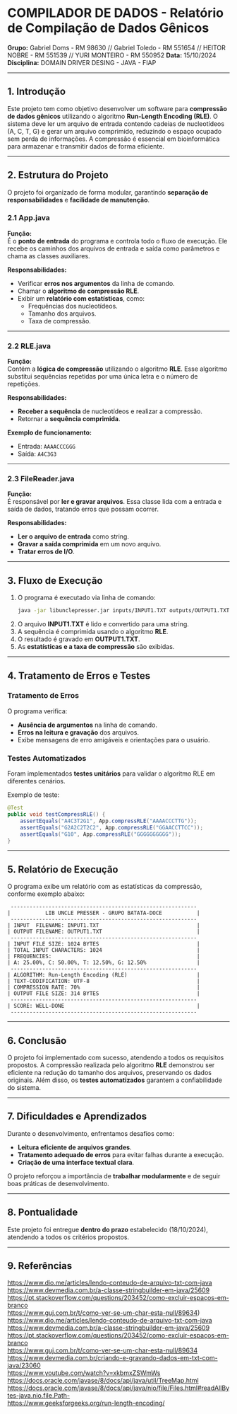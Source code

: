 # **COMPILADOR DE DADOS - Relatório de Compilação de Dados Gênicos**

**Grupo:** Gabriel Doms - RM 98630 // Gabriel Toledo - RM 551654 // HEITOR NOBRE - RM 551539 // YURI MONTEIRO - RM 550952 
**Data:** 15/10/2024  
**Disciplina:** DOMAIN DRIVER DESING - JAVA - FIAP

---

## **1. Introdução**

Este projeto tem como objetivo desenvolver um software para **compressão de dados gênicos** utilizando o algoritmo **Run-Length Encoding (RLE)**. O sistema deve ler um arquivo de entrada contendo cadeias de nucleotídeos (A, C, T, G) e gerar um arquivo comprimido, reduzindo o espaço ocupado sem perda de informações. A compressão é essencial em bioinformática para armazenar e transmitir dados de forma eficiente.

---

## **2. Estrutura do Projeto**

O projeto foi organizado de forma modular, garantindo **separação de responsabilidades** e **facilidade de manutenção**.

### **2.1 App.java**

**Função:**  
É o **ponto de entrada** do programa e controla todo o fluxo de execução. Ele recebe os caminhos dos arquivos de entrada e saída como parâmetros e chama as classes auxiliares.

**Responsabilidades:**

- Verificar **erros nos argumentos** da linha de comando.
- Chamar o **algoritmo de compressão RLE**.
- Exibir um **relatório com estatísticas**, como:
  - Frequências dos nucleotídeos.
  - Tamanho dos arquivos.
  - Taxa de compressão.

---

### **2.2 RLE.java**

**Função:**  
Contém a **lógica de compressão** utilizando o algoritmo **RLE**. Esse algoritmo substitui sequências repetidas por uma única letra e o número de repetições.

**Responsabilidades:**

- **Receber a sequência** de nucleotídeos e realizar a compressão.
- Retornar a **sequência comprimida**.

**Exemplo de funcionamento:**

- Entrada: `AAAACCCGGG`
- Saída: `A4C3G3`

---

### **2.3 FileReader.java**

**Função:**  
É responsável por **ler e gravar arquivos**. Essa classe lida com a entrada e saída de dados, tratando erros que possam ocorrer.

**Responsabilidades:**

- **Ler o arquivo de entrada** como string.
- **Gravar a saída comprimida** em um novo arquivo.
- **Tratar erros de I/O**.

---

## **3. Fluxo de Execução**

1. O programa é executado via linha de comando:
   ```bash
   java -jar libunclepresser.jar inputs/INPUT1.TXT outputs/OUTPUT1.TXT
   ```
2. O arquivo **INPUT1.TXT** é lido e convertido para uma string.
3. A sequência é comprimida usando o algoritmo **RLE**.
4. O resultado é gravado em **OUTPUT1.TXT**.
5. As **estatísticas e a taxa de compressão** são exibidas.

---

## **4. Tratamento de Erros e Testes**

### **Tratamento de Erros**

O programa verifica:

- **Ausência de argumentos** na linha de comando.
- **Erros na leitura e gravação** dos arquivos.
- Exibe mensagens de erro amigáveis e orientações para o usuário.

### **Testes Automatizados**

Foram implementados **testes unitários** para validar o algoritmo RLE em diferentes cenários.

Exemplo de teste:

```java
@Test
public void testCompressRLE() {
    assertEquals("A4C3T2G1", App.compressRLE("AAAACCCTTG"));
    assertEquals("G2A2C2T2C2", App.compressRLE("GGAACCTTCC"));
    assertEquals("G10", App.compressRLE("GGGGGGGGGG"));
}
```

---

## **5. Relatório de Execução**

O programa exibe um relatório com as estatísticas da compressão, conforme exemplo abaixo:

```
 -----------------------------------------------------------
|           LIB UNCLE PRESSER - GRUPO BATATA-DOCE           |
 -----------------------------------------------------------
| INPUT  FILENAME: INPUT1.TXT                               |
| OUTPUT FILENAME: OUTPUT1.TXT                              |
 -----------------------------------------------------------
| INPUT FILE SIZE: 1024 BYTES                               |
| TOTAL INPUT CHARACTERS: 1024                              |
| FREQUENCIES:                                              |
| A: 25.00%, C: 50.00%, T: 12.50%, G: 12.50%                |
 -----------------------------------------------------------
| ALGORITHM: Run-Length Encoding (RLE)                      |
| TEXT-CODIFICATION: UTF-8                                  |
| COMPRESSION RATE: 70%                                     |
| OUTPUT FILE SIZE: 314 BYTES                               |
 -----------------------------------------------------------
| SCORE: WELL-DONE                                          |
 -----------------------------------------------------------
```

---

## **6. Conclusão**

O projeto foi implementado com sucesso, atendendo a todos os requisitos propostos. A compressão realizada pelo algoritmo **RLE** demonstrou ser eficiente na redução do tamanho dos arquivos, preservando os dados originais. Além disso, os **testes automatizados** garantem a confiabilidade do sistema.

---

## **7. Dificuldades e Aprendizados**

Durante o desenvolvimento, enfrentamos desafios como:

- **Leitura eficiente de arquivos grandes**.
- **Tratamento adequado de erros** para evitar falhas durante a execução.
- **Criação de uma interface textual clara**.

O projeto reforçou a importância de **trabalhar modularmente** e de seguir boas práticas de desenvolvimento.

---

## **8. Pontualidade**

Este projeto foi entregue **dentro do prazo** estabelecido (18/10/2024), atendendo a todos os critérios propostos.

---

## **9. Referências**

https://www.dio.me/articles/lendo-conteudo-de-arquivo-txt-com-java <br>
https://www.devmedia.com.br/a-classe-stringbuilder-em-java/25609 <br>
https://pt.stackoverflow.com/questions/203452/como-excluir-espaços-em-branco <br>
https://www.guj.com.br/t/como-ver-se-um-char-esta-null/89634) <br>
https://www.dio.me/articles/lendo-conteudo-de-arquivo-txt-com-java <br>
https://www.devmedia.com.br/a-classe-stringbuilder-em-java/25609 <br>
https://pt.stackoverflow.com/questions/203452/como-excluir-espaços-em-branco <br>
https://www.guj.com.br/t/como-ver-se-um-char-esta-null/89634 <br>
https://www.devmedia.com.br/criando-e-gravando-dados-em-txt-com-java/23060 <br>
https://www.youtube.com/watch?v=xkbmxZSWmWs <br>
https://docs.oracle.com/javase/8/docs/api/java/util/TreeMap.html <br>
https://docs.oracle.com/javase/8/docs/api/java/nio/file/Files.html#readAllBytes-java.nio.file.Path- <br>
https://www.geeksforgeeks.org/run-length-encoding/ <br>
